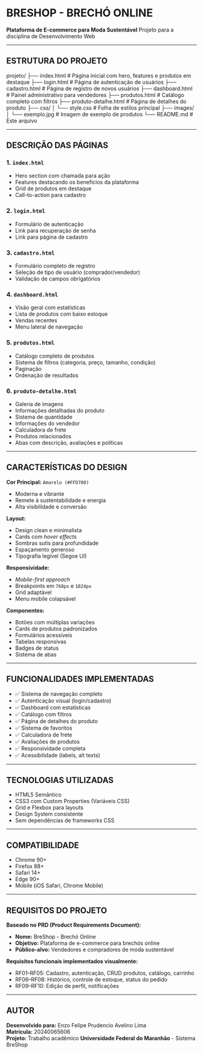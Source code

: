 # BRESHOP - BRECHÓ ONLINE  
**Plataforma de E-commerce para Moda Sustentável**
Projeto para a disciplina de Desenvolvimento Web

---

## ESTRUTURA DO PROJETO

projeto/
├── index.html # Página inicial com hero, features e produtos em destaque
├── login.html # Página de autenticação de usuários
├── cadastro.html # Página de registro de novos usuários
├── dashboard.html # Painel administrativo para vendedores
├── produtos.html # Catálogo completo com filtros
├── produto-detalhe.html # Página de detalhes do produto
├── css/
│ └── style.css # Folha de estilos principal
├── images/
│ └── exemplo.jpg # Imagem de exemplo de produtos
└── README.md # Este arquivo

---

## DESCRIÇÃO DAS PÁGINAS

### 1. `index.html`
- Hero section com chamada para ação  
- Features destacando os benefícios da plataforma  
- Grid de produtos em destaque  
- Call-to-action para cadastro  

### 2. `login.html`
- Formulário de autenticação  
- Link para recuperação de senha  
- Link para página de cadastro  

### 3. `cadastro.html`
- Formulário completo de registro  
- Seleção de tipo de usuário (comprador/vendedor)  
- Validação de campos obrigatórios  

### 4. `dashboard.html`
- Visão geral com estatísticas  
- Lista de produtos com baixo estoque  
- Vendas recentes  
- Menu lateral de navegação  

### 5. `produtos.html`
- Catálogo completo de produtos  
- Sistema de filtros (categoria, preço, tamanho, condição)  
- Paginação  
- Ordenação de resultados  

### 6. `produto-detalhe.html`
- Galeria de imagens  
- Informações detalhadas do produto  
- Sistema de quantidade  
- Informações do vendedor  
- Calculadora de frete  
- Produtos relacionados  
- Abas com descrição, avaliações e políticas  

---

## CARACTERÍSTICAS DO DESIGN

**Cor Principal:** `Amarelo (#FFD700)`
- Moderna e vibrante  
- Remete à sustentabilidade e energia  
- Alta visibilidade e conversão  

**Layout:**
- Design clean e minimalista  
- Cards com *hover effects*  
- Sombras sutis para profundidade  
- Espaçamento generoso  
- Tipografia legível (Segoe UI)  

**Responsividade:**
- *Mobile-first approach*  
- Breakpoints em `768px` e `1024px`  
- Grid adaptável  
- Menu mobile colapsável  

**Componentes:**
- Botões com múltiplas variações  
- Cards de produtos padronizados  
- Formulários acessíveis  
- Tabelas responsivas  
- Badges de status  
- Sistema de abas  

---

## FUNCIONALIDADES IMPLEMENTADAS

- ✅ Sistema de navegação completo  
- ✅ Autenticação visual (login/cadastro)  
- ✅ Dashboard com estatísticas  
- ✅ Catálogo com filtros  
- ✅ Página de detalhes do produto  
- ✅ Sistema de favoritos  
- ✅ Calculadora de frete  
- ✅ Avaliações de produtos  
- ✅ Responsividade completa  
- ✅ Acessibilidade (labels, alt texts)  

---

## TECNOLOGIAS UTILIZADAS

- HTML5 Semântico  
- CSS3 com Custom Properties (Variáveis CSS)  
- Grid e Flexbox para layouts  
- Design System consistente  
- Sem dependências de frameworks CSS  

---

## COMPATIBILIDADE

- Chrome 90+  
- Firefox 88+  
- Safari 14+  
- Edge 90+  
- Mobile (iOS Safari, Chrome Mobile)  

---

## REQUISITOS DO PROJETO

**Baseado no PRD (Product Requirements Document):**

- **Nome:** BreShop - Brechó Online  
- **Objetivo:** Plataforma de e-commerce para brechós online  
- **Público-alvo:** Vendedores e compradores de moda sustentável  

**Requisitos funcionais implementados visualmente:**
- RF01–RF05: Cadastro, autenticação, CRUD produtos, catálogo, carrinho  
- RF06–RF08: Histórico, controle de estoque, status do pedido  
- RF09–RF10: Edição de perfil, notificações  

---

## AUTOR

**Desenvolvido para:** Enzo Felipe Prudencio Avelino Lima  
**Matrícula:** 20240065606  
**Projeto:** Trabalho acadêmico **Universidade Federal do Maranhão** - Sistema BreShop